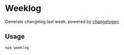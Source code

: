 # Weeklog

Generate changelog last week. powered by [changelogen](https://github.com/unjs/changelogen)

## Usage

```ts
npx weeklog
```
